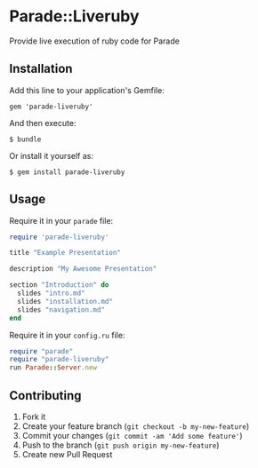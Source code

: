 # Parade::Liveruby

Provide live execution of ruby code for Parade

## Installation

Add this line to your application's Gemfile:

    gem 'parade-liveruby'

And then execute:

    $ bundle

Or install it yourself as:

    $ gem install parade-liveruby

## Usage

Require it in your `parade` file:

```ruby
require 'parade-liveruby'

title "Example Presentation"

description "My Awesome Presentation"

section "Introduction" do
  slides "intro.md"
  slides "installation.md"
  slides "navigation.md"
end
```

Require it in your `config.ru` file:

```ruby
require "parade"
require "parade-liveruby"
run Parade::Server.new
```

## Contributing

1. Fork it
2. Create your feature branch (`git checkout -b my-new-feature`)
3. Commit your changes (`git commit -am 'Add some feature'`)
4. Push to the branch (`git push origin my-new-feature`)
5. Create new Pull Request
